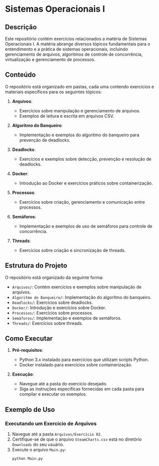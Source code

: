 # Sistemas Operacionais I

## Descrição

Este repositório contém exercícios relacionados a matéria de Sistemas Operacionais I. A matéria abrange diversos tópicos fundamentais para o entendimento e a prática de sistemas operacionais, incluindo gerenciamento de arquivos, algoritmos de controle de concorrência, virtualização e gerenciamento de processos.

## Conteúdo

O repositório está organizado em pastas, cada uma contendo exercícios e materiais específicos para os seguintes tópicos:

1. **Arquivos**:
   - Exercícios sobre manipulação e gerenciamento de arquivos.
   - Exemplos de leitura e escrita em arquivos CSV.

2. **Algoritmo do Banqueiro**:
   - Implementação e exemplos do algoritmo do banqueiro para prevenção de deadlocks.

3. **Deadlocks**:
   - Exercícios e exemplos sobre detecção, prevenção e resolução de deadlocks.

4. **Docker**:
   - Introdução ao Docker e exercícios práticos sobre containerização.

5. **Processos**:
   - Exercícios sobre criação, gerenciamento e comunicação entre processos.

6. **Semáforos**:
   - Implementação e exemplos de uso de semáforos para controle de concorrência.

7. **Threads**:
   - Exercícios sobre criação e sincronização de threads.

## Estrutura do Projeto

O repositório está organizado da seguinte forma:

- `Arquivos/`: Contém exercícios e exemplos sobre manipulação de arquivos.
- `Algoritmo do Banqueiro/`: Implementação do algoritmo do banqueiro.
- `Deadlocks/`: Exercícios sobre deadlocks.
- `Docker/`: Introdução e exercícios sobre Docker.
- `Processos/`: Exercícios sobre processos.
- `Semáforos/`: Implementação e exemplos de semáforos.
- `Threads/`: Exercícios sobre threads.

## Como Executar

1. **Pré-requisitos**:
   - Python 3.x instalado para exercícios que utilizam scripts Python.
   - Docker instalado para exercícios sobre containerização.

2. **Execução**:
   - Navegue até a pasta do exercício desejado.
   - Siga as instruções específicas fornecidas em cada pasta para compilar e executar os exemplos.

## Exemplo de Uso

### Executando um Exercício de Arquivos

1. Navegue até a pasta `Arquivos/Exercício 02`.
2. Certifique-se de que o arquivo `SteamCharts.csv` está no diretório `Downloads` do seu usuário.
3. Execute o arquivo `Main.py`:
   ```bash
   python Main.py